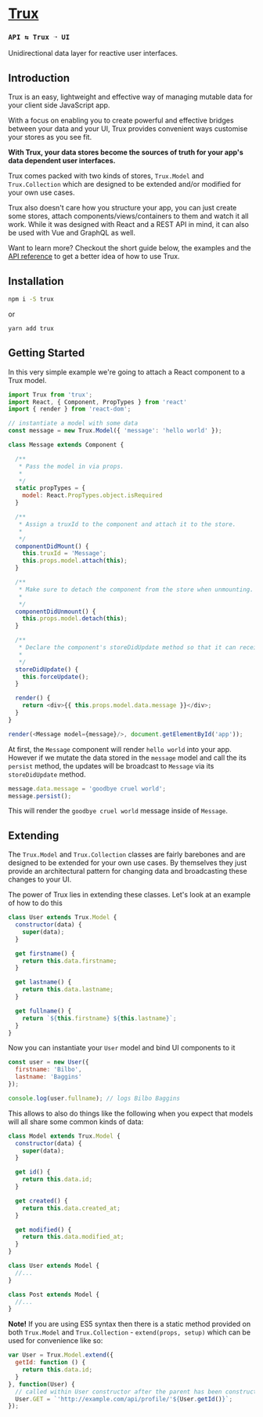 # [Trux](https://github.com/rohan-deshpande/trux)

### `API ⇆ Trux ➝ UI`

Unidirectional data layer for reactive user interfaces.

## Introduction

Trux is an easy, lightweight and effective way of managing mutable data for your client side JavaScript app.

With a focus on enabling you to create powerful and effective bridges between your data and your UI, Trux provides convenient ways customise your stores as you see fit.

**With Trux, your data stores become the sources of truth for your app's data dependent user interfaces.**

Trux comes packed with two kinds of stores, `Trux.Model` and `Trux.Collection` which are designed to be extended and/or modified for your own use cases.

Trux also doesn't care how you structure your app, you can just create some stores, attach components/views/containers to them and watch it all work. While it was designed with React and a REST API in mind, it can also be used with Vue and GraphQL as well.

Want to learn more? Checkout the short guide below, the examples and the [API reference](http://rohandeshpande.com/trux) to get a better idea of how to use Trux.

## Installation

```bash
npm i -S trux
```

or

```bash
yarn add trux
```

## Getting Started

In this very simple example we're going to attach a React component to a Trux model.  

```javascript
import Trux from 'trux';
import React, { Component, PropTypes } from 'react'
import { render } from 'react-dom';

// instantiate a model with some data
const message = new Trux.Model({ 'message': 'hello world' });

class Message extends Component {

  /**
   * Pass the model in via props.
   *
   */
  static propTypes = {
    model: React.PropTypes.object.isRequired
  }

  /**
   * Assign a truxId to the component and attach it to the store.
   *
   */
  componentDidMount() {
    this.truxId = 'Message';
    this.props.model.attach(this);
  }

  /**
   * Make sure to detach the component from the store when unmounting.
   *
   */
  componentDidUnmount() {
    this.props.model.detach(this);
  }

  /**
   * Declare the component's storeDidUpdate method so that it can receive updates.
   *
   */
  storeDidUpdate() {
    this.forceUpdate();
  }

  render() {
    return <div>{{ this.props.model.data.message }}</div>;
  }
}

render(<Message model={message}/>, document.getElementById('app'));
```

At first, the `Message` component will render `hello world` into your app. However if we mutate the data stored in the `message` model and call the its `persist` method, the updates will be broadcast to `Message` via its `storeDidUpdate` method.

```javascript
message.data.message = 'goodbye cruel world';
message.persist();
```

This will render the `goodbye cruel world` message inside of `Message`.

## Extending

The `Trux.Model` and `Trux.Collection` classes are fairly barebones and are designed to be extended for your own use cases. By themselves they just provide an architectural pattern for changing data and broadcasting these changes to your UI.

The power of Trux lies in extending these classes. Let's look at an example of how to do this

```javascript
class User extends Trux.Model {
  constructor(data) {
    super(data);
  }

  get firstname() {
    return this.data.firstname;
  }

  get lastname() {
    return this.data.lastname;
  }

  get fullname() {
    return `${this.firstname} ${this.lastname}`;
  }
}
```

Now you can instantiate your `User` model and bind UI components to it

```javascript
const user = new User({
  firstname: 'Bilbo',
  lastname: 'Baggins'
});

console.log(user.fullname); // logs Bilbo Baggins
```

This allows to also do things like the following when you expect that models will all share some common kinds of data:

```javascript
class Model extends Trux.Model {
  constructor(data) {
    super(data);
  }

  get id() {
    return this.data.id;
  }

  get created() {
    return this.data.created_at;
  }

  get modified() {
    return this.data.modified_at;
  }
}

class User extends Model {
  //...
}

class Post extends Model {
  //...
}
```

**Note!** If you are using ES5 syntax then there is a static method provided on both `Trux.Model` and `Trux.Collection` - `extend(props, setup)` which can be used for convenience like so:

```javascript
var User = Trux.Model.extend({
  getId: function () {
    return this.data.id;
  }
}, function(User) {
  // called within User constructor after the parent has been constructed
  User.GET = `'http://example.com/api/profile/'${User.getId()}`;
});
```

